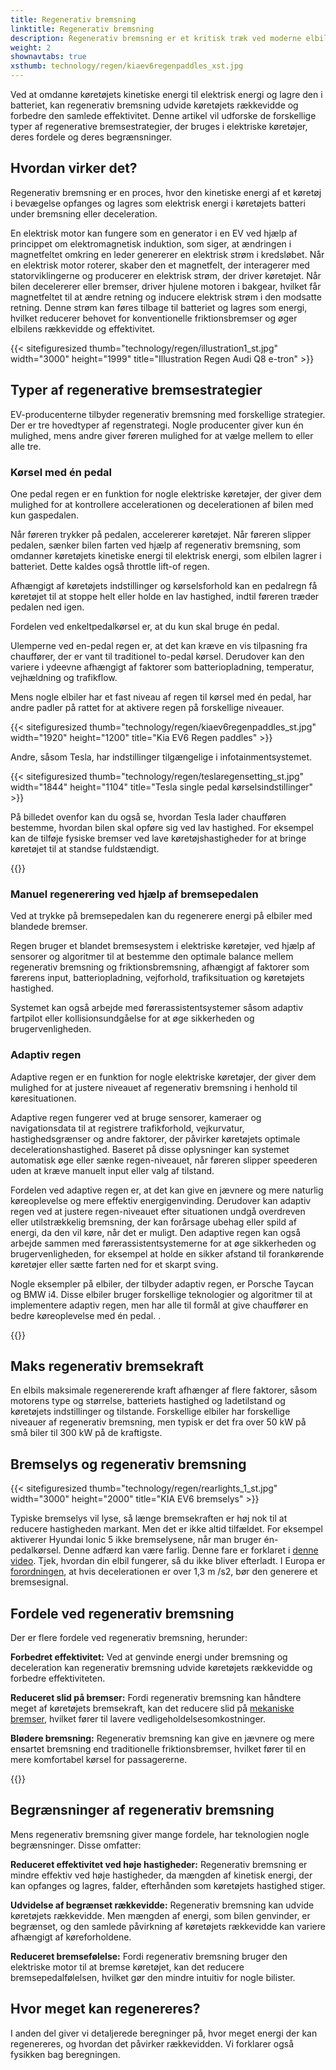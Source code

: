 ```yaml
---
title: Regenerativ bremsning
linktitle: Regenerativ bremsning
description: Regenerativ bremsning er et kritisk træk ved moderne elbiler, som gør det muligt for køretøjet at genvinde energi under bremsning og deceleration.
weight: 2
shownavtabs: true
xsthumb: technology/regen/kiaev6regenpaddles_xst.jpg
---
```

<!-- markdownlint-disable MD033 -->
Ved at omdanne køretøjets kinetiske energi til elektrisk energi og lagre den i batteriet, kan regenerativ bremsning udvide køretøjets rækkevidde og forbedre den samlede effektivitet. Denne artikel vil udforske de forskellige typer af regenerative bremsestrategier, der bruges i elektriske køretøjer, deres fordele og deres begrænsninger.

## Hvordan virker det?

Regenerativ bremsning er en proces, hvor den kinetiske energi af et køretøj i bevægelse opfanges og lagres som elektrisk energi i køretøjets batteri under bremsning eller deceleration.

En elektrisk motor kan fungere som en generator i en EV ved hjælp af princippet om elektromagnetisk induktion, som siger, at ændringen i magnetfeltet omkring en leder genererer en elektrisk strøm i kredsløbet. Når en elektrisk motor roterer, skaber den et magnetfelt, der interagerer med statorviklingerne og producerer en elektrisk strøm, der driver køretøjet. Når bilen decelererer eller bremser, driver hjulene motoren i bakgear, hvilket får magnetfeltet til at ændre retning og inducere elektrisk strøm i den modsatte retning. Denne strøm kan føres tilbage til batteriet og lagres som energi, hvilket reducerer behovet for konventionelle friktionsbremser og øger elbilens rækkevidde og effektivitet.

{{< sitefiguresized thumb="technology/regen/illustration1_st.jpg" width="3000" height="1999" title="Illustration Regen Audi Q8 e-tron" >}}

## Typer af regenerative bremsestrategier

EV-producenterne tilbyder regenerativ bremsning med forskellige strategier. Der er tre hovedtyper af regenstrategi. Nogle producenter giver kun én mulighed, mens andre giver føreren mulighed for at vælge mellem to eller alle tre.

### Kørsel med én pedal

One pedal regen er en funktion for nogle elektriske køretøjer, der giver dem mulighed for at kontrollere accelerationen og decelerationen af ​​bilen med kun gaspedalen.

Når føreren trykker på pedalen, accelererer køretøjet. Når føreren slipper pedalen, sænker bilen farten ved hjælp af regenerativ bremsning, som omdanner køretøjets kinetiske energi til elektrisk energi, som elbilen lagrer i batteriet. Dette kaldes også throttle lift-of regen.

Afhængigt af køretøjets indstillinger og kørselsforhold kan en pedalregn få køretøjet til at stoppe helt eller holde en lav hastighed, indtil føreren træder pedalen ned igen.

Fordelen ved enkeltpedalkørsel er, at du kun skal bruge én pedal.

Ulemperne ved en-pedal regen er, at det kan kræve en vis tilpasning fra chauffører, der er vant til traditionel to-pedal kørsel. Derudover kan den variere i ydeevne afhængigt af faktorer som batteriopladning, temperatur, vejhældning og trafikflow.

Mens nogle elbiler har et fast niveau af regen til kørsel med én pedal, har andre padler på rattet for at aktivere regen på forskellige niveauer.

{{< sitefiguresized thumb="technology/regen/kiaev6regenpaddles_st.jpg" width="1920" height="1200" title="Kia EV6 Regen paddles" >}}

Andre, såsom Tesla, har indstillinger tilgængelige i infotainmentsystemet.

{{< sitefiguresized thumb="technology/regen/teslaregensetting_st.jpg" width="1844" height="1104" title="Tesla single pedal kørselsindstillinger" >}}

På billedet ovenfor kan du også se, hvordan Tesla lader chaufføren bestemme, hvordan bilen skal opføre sig ved lav hastighed. For eksempel kan de tilføje fysiske bremser ved lave køretøjshastigheder for at bringe køretøjet til at standse fuldstændigt.

{{<evkxdisplayaddarticle />}}
### Manuel regenerering ved hjælp af bremsepedalen

Ved at trykke på bremsepedalen kan du regenerere energi på elbiler med blandede bremser.

Regen bruger et blandet bremsesystem i elektriske køretøjer, ved hjælp af sensorer og algoritmer til at bestemme den optimale balance mellem regenerativ bremsning og friktionsbremsning, afhængigt af faktorer som førerens input, batteriopladning, vejforhold, trafiksituation og køretøjets hastighed.

Systemet kan også arbejde med førerassistentsystemer såsom adaptiv fartpilot eller kollisionsundgåelse for at øge sikkerheden og brugervenligheden.

### Adaptiv regen

Adaptive regen er en funktion for nogle elektriske køretøjer, der giver dem mulighed for at justere niveauet af regenerativ bremsning i henhold til køresituationen.

Adaptive regen fungerer ved at bruge sensorer, kameraer og navigationsdata til at registrere trafikforhold, vejkurvatur, hastighedsgrænser og andre faktorer, der påvirker køretøjets optimale decelerationshastighed. Baseret på disse oplysninger kan systemet automatisk øge eller sænke regen-niveauet, når føreren slipper speederen uden at kræve manuelt input eller valg af tilstand.

Fordelen ved adaptive regen er, at det kan give en jævnere og mere naturlig køreoplevelse og mere effektiv energigenvinding. Derudover kan adaptiv regen ved at justere regen-niveauet efter situationen undgå overdreven eller utilstrækkelig bremsning, der kan forårsage ubehag eller spild af energi, da den vil køre, når det er muligt. Den adaptive regen kan også arbejde sammen med førerassistentsystemerne for at øge sikkerheden og brugervenligheden, for eksempel at holde en sikker afstand til forankørende køretøjer eller sætte farten ned for et skarpt sving.

Nogle eksempler på elbiler, der tilbyder adaptiv regen, er Porsche Taycan og BMW i4. Disse elbiler bruger forskellige teknologier og algoritmer til at implementere adaptiv regen, men har alle til formål at give chauffører en bedre køreoplevelse med én pedal. .

{{<evkxdisplayaddarticle />}}

## Maks regenerativ bremsekraft

En elbils maksimale regenererende kraft afhænger af flere faktorer, såsom motorens type og størrelse, batteriets hastighed og ladetilstand og køretøjets indstillinger og tilstande. Forskellige elbiler har forskellige niveauer af regenerativ bremsning, men typisk er det fra over 50 kW på små biler til 300 kW på de kraftigste.

## Bremselys og regenerativ bremsning

{{< sitefiguresized thumb="technology/regen/rearlights_1_st.jpg" width="3000" height="2000" title="KIA EV6 bremselys" >}}

Typiske bremselys vil lyse, så længe bremsekraften er høj nok til at reducere hastigheden markant. Men det er ikke altid tilfældet. For eksempel aktiverer Hyundai Ionic 5 ikke bremselysene, når man bruger én-pedalkørsel. Denne adfærd kan være farlig. Denne fare er forklaret i [denne video](https://www.youtube.com/watch?v=U0YW7x9U5TQ). Tjek, hvordan din elbil fungerer, så du ikke bliver efterladt.
I Europa er [forordningen](https://unece.org/transport/documents/2022/02/standards/un-regulation-no-13h-revision-4-amendment-2), at hvis decelerationen er over 1,3 m /s2, bør den generere et bremsesignal.
## Fordele ved regenerativ bremsning

Der er flere fordele ved regenerativ bremsning, herunder:

**Forbedret effektivitet:** Ved at genvinde energi under bremsning og deceleration kan regenerativ bremsning udvide køretøjets rækkevidde og forbedre effektiviteten.

**Reduceret slid på bremser:** Fordi regenerativ bremsning kan håndtere meget af køretøjets bremsekraft, kan det reducere slid på [mekaniske bremser](../brakes/), hvilket fører til lavere vedligeholdelsesomkostninger.

**Blødere bremsning:** Regenerativ bremsning kan give en jævnere og mere ensartet bremsning end traditionelle friktionsbremser, hvilket fører til en mere komfortabel kørsel for passagererne.

{{<evkxdisplayaddarticle />}}

## Begrænsninger af regenerativ bremsning

Mens regenerativ bremsning giver mange fordele, har teknologien nogle begrænsninger. Disse omfatter:

**Reduceret effektivitet ved høje hastigheder:** Regenerativ bremsning er mindre effektiv ved høje hastigheder, da mængden af ​​kinetisk energi, der kan opfanges og lagres, falder, efterhånden som køretøjets hastighed stiger.

**Udvidelse af begrænset rækkevidde:** Regenerativ bremsning kan udvide køretøjets rækkevidde. Men mængden af ​​energi, som bilen genvinder, er begrænset, og den samlede påvirkning af køretøjets rækkevidde kan variere afhængigt af køreforholdene.

**Reduceret bremsefølelse:** Fordi regenerativ bremsning bruger den elektriske motor til at bremse køretøjet, kan det reducere bremsepedalfølelsen, hvilket gør den mindre intuitiv for nogle bilister.

## Hvor meget kan regenereres?

I anden del giver vi detaljerede beregninger på, hvor meget energi der kan regenereres, og hvordan det påvirker rækkevidden. Vi forklarer også fysikken bag beregningen.
